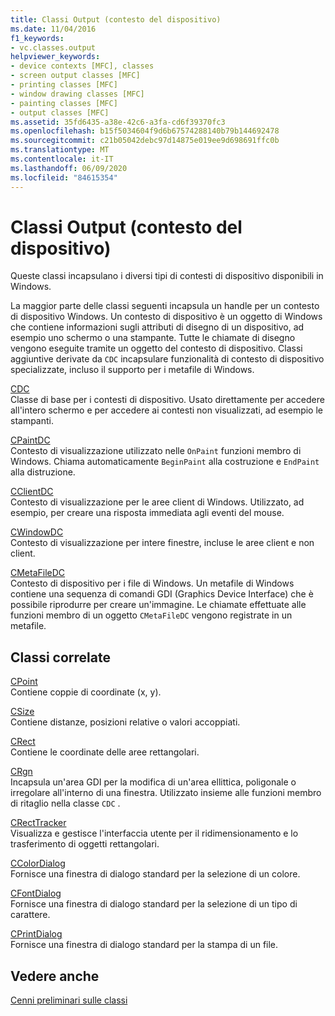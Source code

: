 ```yaml
---
title: Classi Output (contesto del dispositivo)
ms.date: 11/04/2016
f1_keywords:
- vc.classes.output
helpviewer_keywords:
- device contexts [MFC], classes
- screen output classes [MFC]
- printing classes [MFC]
- window drawing classes [MFC]
- painting classes [MFC]
- output classes [MFC]
ms.assetid: 35fd6435-a38e-42c6-a3fa-cd6f39370fc3
ms.openlocfilehash: b15f5034604f9d6b67574288140b79b144692478
ms.sourcegitcommit: c21b05042debc97d14875e019ee9d698691ffc0b
ms.translationtype: MT
ms.contentlocale: it-IT
ms.lasthandoff: 06/09/2020
ms.locfileid: "84615354"
---
```

# <a name="output-device-context-classes"></a>Classi Output (contesto del dispositivo)

Queste classi incapsulano i diversi tipi di contesti di dispositivo disponibili in Windows.

La maggior parte delle classi seguenti incapsula un handle per un contesto di dispositivo Windows. Un contesto di dispositivo è un oggetto di Windows che contiene informazioni sugli attributi di disegno di un dispositivo, ad esempio uno schermo o una stampante. Tutte le chiamate di disegno vengono eseguite tramite un oggetto del contesto di dispositivo. Classi aggiuntive derivate da `CDC` incapsulare funzionalità di contesto di dispositivo specializzate, incluso il supporto per i metafile di Windows.

[CDC](reference/cdc-class.md)<br/>
Classe di base per i contesti di dispositivo. Usato direttamente per accedere all'intero schermo e per accedere ai contesti non visualizzati, ad esempio le stampanti.

[CPaintDC](reference/cpaintdc-class.md)<br/>
Contesto di visualizzazione utilizzato nelle `OnPaint` funzioni membro di Windows. Chiama automaticamente `BeginPaint` alla costruzione e `EndPaint` alla distruzione.

[CClientDC](reference/cclientdc-class.md)<br/>
Contesto di visualizzazione per le aree client di Windows. Utilizzato, ad esempio, per creare una risposta immediata agli eventi del mouse.

[CWindowDC](reference/cwindowdc-class.md)<br/>
Contesto di visualizzazione per intere finestre, incluse le aree client e non client.

[CMetaFileDC](reference/cmetafiledc-class.md)<br/>
Contesto di dispositivo per i file di Windows. Un metafile di Windows contiene una sequenza di comandi GDI (Graphics Device Interface) che è possibile riprodurre per creare un'immagine. Le chiamate effettuate alle funzioni membro di un oggetto `CMetaFileDC` vengono registrate in un metafile.

## <a name="related-classes"></a>Classi correlate

[CPoint](../atl-mfc-shared/reference/cpoint-class.md)<br/>
Contiene coppie di coordinate (x, y).

[CSize](../atl-mfc-shared/reference/csize-class.md)<br/>
Contiene distanze, posizioni relative o valori accoppiati.

[CRect](../atl-mfc-shared/reference/crect-class.md)<br/>
Contiene le coordinate delle aree rettangolari.

[CRgn](reference/crgn-class.md)<br/>
Incapsula un'area GDI per la modifica di un'area ellittica, poligonale o irregolare all'interno di una finestra. Utilizzato insieme alle funzioni membro di ritaglio nella classe `CDC` .

[CRectTracker](reference/crecttracker-class.md)<br/>
Visualizza e gestisce l'interfaccia utente per il ridimensionamento e lo trasferimento di oggetti rettangolari.

[CColorDialog](reference/ccolordialog-class.md)<br/>
Fornisce una finestra di dialogo standard per la selezione di un colore.

[CFontDialog](reference/cfontdialog-class.md)<br/>
Fornisce una finestra di dialogo standard per la selezione di un tipo di carattere.

[CPrintDialog](reference/cprintdialog-class.md)<br/>
Fornisce una finestra di dialogo standard per la stampa di un file.

## <a name="see-also"></a>Vedere anche

[Cenni preliminari sulle classi](class-library-overview.md)
